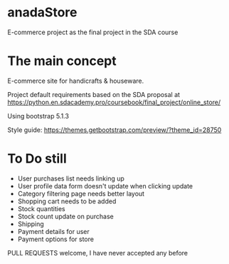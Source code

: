 # anadaStore
E-commerce project as the final project in the SDA course

# The main concept

E-commerce site for handicrafts & houseware. 

Project default requirements based on the SDA proposal at https://python.en.sdacademy.pro/coursebook/final_project/online_store/

Using bootstrap 5.1.3

Style guide: https://themes.getbootstrap.com/preview/?theme_id=28750

# To Do still

* User purchases list needs linking up
* User profile data form doesn't update when clicking update
* Category filtering page needs better layout
* Shopping cart needs to be added
* Stock quantities
* Stock count update on purchase
* Shipping
* Payment details for user
* Payment options for store

PULL REQUESTS welcome, I have never accepted any before
